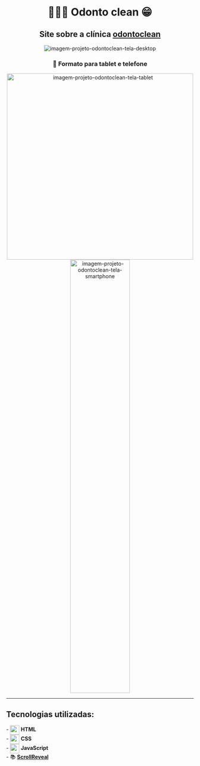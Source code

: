 <div align="center">
<h1>  👨🏻‍⚕️ Odonto clean 😁  </h1>
<h2> Site sobre a clínica <a href="https://carlos-kennedy.github.io/odontoclean/"> odontoclean </a> </h2>
<img src="https://i.imgur.com/fpjZd2Q.png" alt="imagem-projeto-odontoclean-tela-desktop" />
<h3> 📱 Formato para tablet e telefone </h3>
<img align="center" src="https://i.imgur.com/KDFHogj.png" alt="imagem-projeto-odontoclean-tela-tablet" width="500rem" />
<img align="center" src="https://i.imgur.com/InLgiDv.png" alt="imagem-projeto-odontoclean-tela-smartphone" width="160rem" height="1164rem" />
<hr>
</div>

<div>
<h2> Tecnologias utilizadas: </h2>
<p align="left">
- <img src="https://cdn.jsdelivr.net/gh/devicons/devicon/icons/html5/html5-original.svg" align="center" width="25rem" /> <strong>HTML</strong><br>
- <img src="https://cdn.jsdelivr.net/gh/devicons/devicon/icons/css3/css3-original.svg" align="center" width="25rem" /> <strong>CSS</strong><br>
- <img src="https://cdn.jsdelivr.net/gh/devicons/devicon/icons/javascript/javascript-plain.svg" align="center" width="25rem" /> <strong>JavaScript</strong><br>
- 📚 <strong> <a href="https://scrollrevealjs.org/"> ScrollReveal </a></strong>
</p>
</div>
